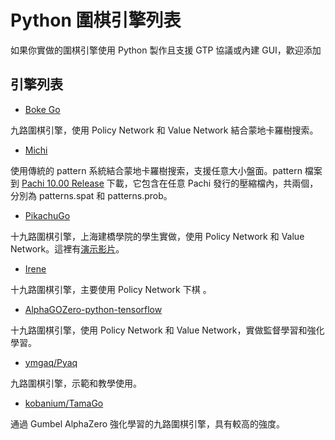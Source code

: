 # Python 圍棋引擎列表

如果你實做的圍棋引擎使用 Python 製作且支援 GTP 協議或內建 GUI，歡迎添加

## 引擎列表

* [Boke Go](https://github.com/meiji163/bokego)

九路圍棋引擎，使用 Policy Network 和 Value Network 結合蒙地卡羅樹搜索。


* [Michi](https://github.com/pasky/michi)

使用傳統的 pattern 系統結合蒙地卡羅樹搜索，支援任意大小盤面。pattern 檔案到 [Pachi 10.00 Release](https://github.com/pasky/pachi/releases/tag/pachi-10.00-satsugen) 下載，它包含在任意 Pachi 發行的壓縮檔內，共兩個，分別為 patterns.spat 和 patterns.prob。


* [PikachuGo](https://github.com/wsdd2/PikachuGo)

十九路圍棋引擎，上海建橋學院的學生實做，使用 Policy Network 和 Value Network。這裡有[演示影片](https://www.bilibili.com/video/BV1wb41177ah)。


* [Irene](https://github.com/GWDx/Irene)

十九路圍棋引擎，主要使用 Policy Network 下棋 。


* [AlphaGOZero-python-tensorflow](https://github.com/yhyu13/AlphaGOZero-python-tensorflow)

十九路圍棋引擎，使用 Policy Network 和 Value Network，實做監督學習和強化學習。


* [ymgaq/Pyaq](https://github.com/ymgaq/Pyaq)

九路圍棋引擎，示範和教學使用。

* [kobanium/TamaGo](https://github.com/kobanium/TamaGo)

通過 Gumbel AlphaZero 強化學習的九路圍棋引擎，具有較高的強度。
